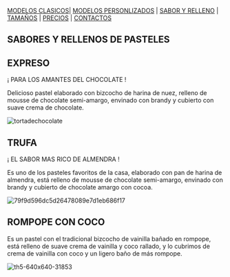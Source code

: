 [MODELOS CLASICOS](./MODELOS_CLASICOS.md)| [MODELOS PERSONLIZADOS](./MODELOS_PERSONALIZADOS.md) | [SABOR Y RELLENO](./SABOR_Y_RELLENO.md) | [TAMAÑOS](./TAMAÑOS.md) | [PRECIOS](./PRECIOS.md) | [CONTACTOS](./CONTACTOS.md)


## SABORES  Y RELLENOS DE PASTELES 

## EXPRESO
¡ PARA LOS AMANTES DEL CHOCOLATE !

Delicioso pastel elaborado con bizcocho de harina de nuez, relleno de mousse de chocolate semi-amargo, envinado con brandy y cubierto con suave crema de chocolate.

![tortadechocolate](https://user-images.githubusercontent.com/99769850/158854940-065ab67a-01cb-4971-ab03-8800a800b081.jpg)

## TRUFA
¡  EL SABOR MAS RICO DE ALMENDRA !

Es uno de los pasteles favoritos de la casa, elaborado con pan de harina de almendra, está relleno de mousse de chocolate semi-amargo, envinado con brandy y cubierto de chocolate amargo con cocoa.

![79f9d596dc5d26478089e7d1eb686f17](https://user-images.githubusercontent.com/99769850/158856041-ea76b52e-4b6c-4d57-a7e4-2573cceeb414.jpg)

## ROMPOPE CON COCO

Es un pastel con el tradicional bizcocho de vainilla bañado en rompope, está relleno de suave crema de vainilla y coco rallado, y lo cubrimos de crema de vainilla con coco y un ligero baño de más rompope.

![th5-640x640-31853](https://user-images.githubusercontent.com/99769850/158856323-8fb10db9-c8b7-41a3-994b-867c4d5debda.jpg)

